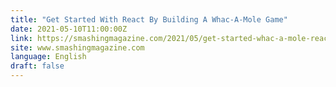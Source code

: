 ```yaml
---
title: "Get Started With React By Building A Whac-A-Mole Game"
date: 2021-05-10T11:00:00Z
link: https://smashingmagazine.com/2021/05/get-started-whac-a-mole-react-game/?utm_medium=RSS&utm_source=news.12bit.vn
site: www.smashingmagazine.com
language: English
draft: false
---
```

